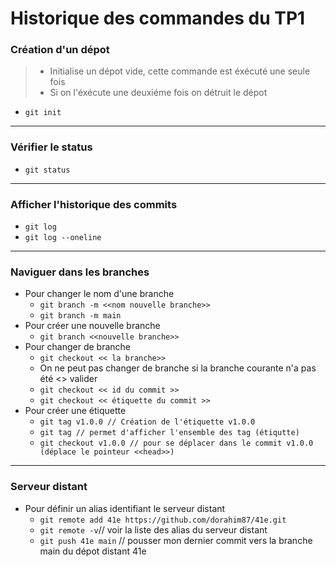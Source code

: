 # Historique des commandes du TP1

### Création d'un dépot

> - Initialise un dépot vide, cette commande est éxécuté une seule fois
> - Si on l'éxécute une deuxiéme fois on détruit le dépot 
- `git init`

---
### Vérifier le status
- `git status`
---
### Afficher l'historique des commits
- `git log`
- `git log --oneline`
---
### Naviguer dans les branches
- Pour changer le nom d'une branche
  - `git branch -m <<nom nouvelle branche>>`
  - `git branch -m main`
- Pour créer une nouvelle branche
  - `git branch <<nouvelle branche>>`
- Pour changer de branche
  - `git checkout << la branche>>`
  - On ne peut pas changer de branche si la branche courante n'a pas été <<commit>> valider
  - `git checkout << id du commit >>`
  - `git checkout << étiquette du commit >>`
- Pour créer une étiquette 
  - `git tag v1.0.0 // Création de l'étiquette v1.0.0`
  - `git tag // permet d'afficher l'ensemble des tag (étiqutte)` 
  - `git checkout v1.0.0 // pour se déplacer dans le commit v1.0.0 (déplace le pointeur <<head>>)`
---
### Serveur distant
- Pour définir un alias identifiant le serveur distant
  - `git remote add 41e https://github.com/dorahim87/41e.git`
  - `git remote -v`// voir la liste des alias du serveur distant
  - `git push 41e main` // pousser mon dernier commit vers la branche main du dépot distant 41e
